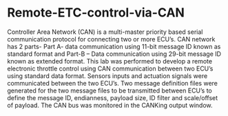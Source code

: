 # Remote-ETC-control-via-CAN
Controller Area Network (CAN) is a multi-master priority based serial communication protocol for connecting two or more ECU’s. CAN network has 2 parts- Part A- data communication using 11-bit message ID known as standard format and Part-B – Data communication using 29-bit message ID known as extended format. This lab was performed to develop a remote electronic throttle control using CAN communication between two ECU’s using standard data format. Sensors inputs and actuation signals were communicated between the two ECU’s. Two message definition files were generated for the two message files to be transmitted between ECU’s to define the message ID, endianness, payload size, ID filter and scale/offset of payload. The CAN bus was monitored in the CANKing output window.
